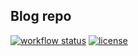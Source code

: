 ## Blog repo

[![workflow status](https://github.com/Lucas-0/Lucas-0.github.io/actions/workflows/gh-pages.yml/badge.svg)](https://github.com/Lucas-0/Lucas-0.github.io/actions/workflows/gh-pages.yml)
[![license](https://img.shields.io/github/license/Lucas-0/Lucas-0.github.io?style=flat-square)](https://github.com/Lucas-0/Lucas-0.github.io/LICENSE)